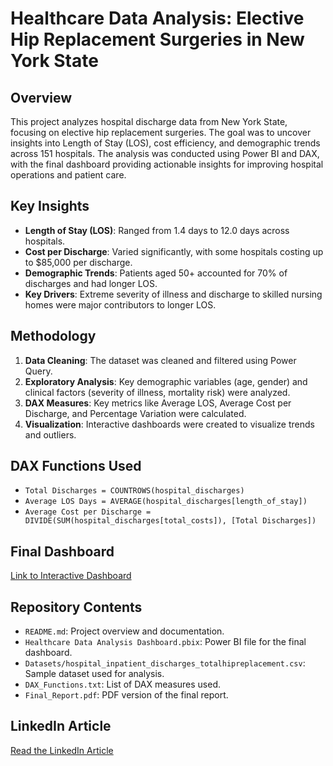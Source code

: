 # Healthcare Data Analysis: Elective Hip Replacement Surgeries in New York State

## Overview
This project analyzes hospital discharge data from New York State, focusing on elective hip replacement surgeries. The goal was to uncover insights into Length of Stay (LOS), cost efficiency, and demographic trends across 151 hospitals. The analysis was conducted using Power BI and DAX, with the final dashboard providing actionable insights for improving hospital operations and patient care.

## Key Insights
- **Length of Stay (LOS)**: Ranged from 1.4 days to 12.0 days across hospitals.
- **Cost per Discharge**: Varied significantly, with some hospitals costing up to $85,000 per discharge.
- **Demographic Trends**: Patients aged 50+ accounted for 70% of discharges and had longer LOS.
- **Key Drivers**: Extreme severity of illness and discharge to skilled nursing homes were major contributors to longer LOS.

## Methodology
1. **Data Cleaning**: The dataset was cleaned and filtered using Power Query.
2. **Exploratory Analysis**: Key demographic variables (age, gender) and clinical factors (severity of illness, mortality risk) were analyzed.
3. **DAX Measures**: Key metrics like Average LOS, Average Cost per Discharge, and Percentage Variation were calculated.
4. **Visualization**: Interactive dashboards were created to visualize trends and outliers.

## DAX Functions Used
- `Total Discharges = COUNTROWS(hospital_discharges)`
- `Average LOS Days = AVERAGE(hospital_discharges[length_of_stay])`
- `Average Cost per Discharge = DIVIDE(SUM(hospital_discharges[total_costs]), [Total Discharges])`

## Final Dashboard
[Link to Interactive Dashboard](https://app.powerbi.com/groups/me/reports/b77aa5d9-ac44-4360-99e1-a8d9b8c3eebf/46d83e22d57023121d38?experience=power-bi](https://app.powerbi.com/view?r=eyJrIjoiNDAyNzBiYWItYzc0Yi00YzVmLTkwMzEtYTA0NzQ3OGE0YmIyIiwidCI6Ijg1Y2UwYWJmLWRmMDYtNGFmZi1hMmE4LWQzMWEyYWQ0MGI2NiIsImMiOjN9&embedImagePlaceholder=true))  


## Repository Contents
- `README.md`: Project overview and documentation.
- `Healthcare Data Analysis Dashboard.pbix`: Power BI file for the final dashboard.
- `Datasets/hospital_inpatient_discharges_totalhipreplacement.csv`: Sample dataset used for analysis.
- `DAX_Functions.txt`: List of DAX measures used.
- `Final_Report.pdf`: PDF version of the final report.

## LinkedIn Article
[Read the LinkedIn Article](#)

